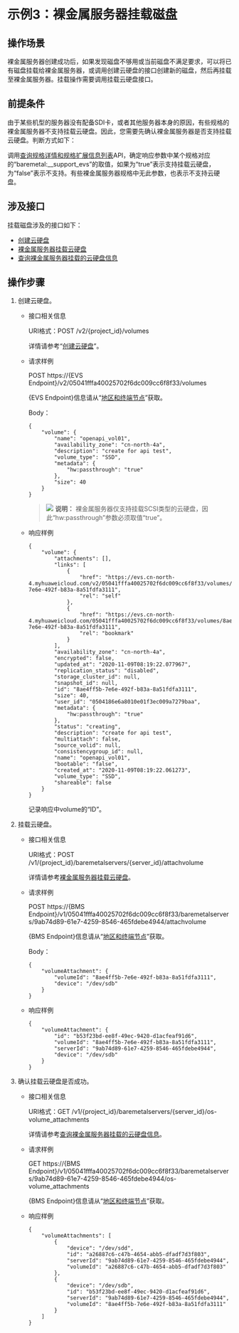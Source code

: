 # 示例3：裸金属服务器挂载磁盘<a name="bms_api_0502"></a>

## 操作场景<a name="section123491451123012"></a>

裸金属服务器创建成功后，如果发现磁盘不够用或当前磁盘不满足要求，可以将已有磁盘挂载给裸金属服务器，或调用创建云硬盘的接口创建新的磁盘，然后再挂载至裸金属服务器。挂载操作需要调用挂载云硬盘接口。

## 前提条件<a name="section165294572481"></a>

由于某些机型的服务器没有配备SDI卡，或者其他服务器本身的原因，有些规格的裸金属服务器不支持挂载云硬盘。因此，您需要先确认裸金属服务器是否支持挂载云硬盘。判断方式如下：

调用[查询规格详情和规格扩展信息列表](查询规格详情和规格扩展信息列表.md)API，确定响应参数中某个规格对应的“baremetal:\_\_support\_evs”的取值，如果为“true”表示支持挂载云硬盘，为“false”表示不支持。有些裸金属服务器规格中无此参数，也表示不支持云硬盘。

## 涉及接口<a name="section1485352319380"></a>

挂载磁盘涉及的接口如下：

-   [创建云硬盘](#li117825814505)
-   [裸金属服务器挂载云硬盘](#li22371530115014)
-   [查询裸金属服务器挂载的云硬盘信息](#li1979164183810)

## 操作步骤<a name="section6667526174811"></a>

1.  <a name="li117825814505"></a>创建云硬盘。
    -   接口相关信息

        URI格式：POST /v2/\{project\_id\}/volumes

        详情请参考“[创建云硬盘](https://support.huaweicloud.com/api-evs/evs_04_2065.html)”。

    -   请求样例

        POST https://\{EVS Endpoint\}/v2/05041fffa40025702f6dc009cc6f8f33/volumes

        \{EVS Endpoint\}信息请从“[地区和终端节点](https://developer.huaweicloud.com/endpoint?EVS)”获取。

        Body：

        ```
        {
            "volume": {
                "name": "openapi_vol01", 
                "availability_zone": "cn-north-4a", 
                "description": "create for api test", 
                "volume_type": "SSD", 
                "metadata": {
                    "hw:passthrough": "true"
                },
                "size": 40
            }
        }
        ```

        >![](public_sys-resources/icon-note.gif) **说明：** 
        >裸金属服务器仅支持挂载SCSI类型的云硬盘，因此“hw:passthrough”参数必须取值“true”。

    -   响应样例

        ```
        {
            "volume": {
                "attachments": [],
                "links": [
                    {
                        "href": "https://evs.cn-north-4.myhuaweicloud.com/v2/05041fffa40025702f6dc009cc6f8f33/volumes/8ae4ff5b-7e6e-492f-b83a-8a51fdfa3111",
                        "rel": "self"
                    },
                    {
                        "href": "https://evs.cn-north-4.myhuaweicloud.com/05041fffa40025702f6dc009cc6f8f33/volumes/8ae4ff5b-7e6e-492f-b83a-8a51fdfa3111",
                        "rel": "bookmark"
                    }
                ],
                "availability_zone": "cn-north-4a",
                "encrypted": false,
                "updated_at": "2020-11-09T08:19:22.077967",
                "replication_status": "disabled",
                "storage_cluster_id": null,
                "snapshot_id": null,
                "id": "8ae4ff5b-7e6e-492f-b83a-8a51fdfa3111",
                "size": 40,
                "user_id": "0504186e6a8010e01f3ec009a7279baa",
                "metadata": {
                    "hw:passthrough": "true"
                },
                "status": "creating",
                "description": "create for api test",
                "multiattach": false,
                "source_volid": null,
                "consistencygroup_id": null,
                "name": "openapi_vol01",
                "bootable": "false",
                "created_at": "2020-11-09T08:19:22.061273",
                "volume_type": "SSD",
                "shareable": false
            }
        }
        ```

        记录响应中volume的“ID”。

2.  <a name="li22371530115014"></a>挂载云硬盘。
    -   接口相关信息

        URI格式：POST /v1/\{project\_id\}/baremetalservers/\{server\_id\}/attachvolume

        详情请参考[裸金属服务器挂载云硬盘](裸金属服务器挂载云硬盘.md)。

    -   请求样例

        POST https://\{BMS Endpoint\}/v1/05041fffa40025702f6dc009cc6f8f33/baremetalservers/9ab74d89-61e7-4259-8546-465fdebe4944/attachvolume

        \{BMS Endpoint\}信息请从“[地区和终端节点](https://developer.huaweicloud.com/endpoint?BMS)”获取。

        Body：

        ```
        {
            "volumeAttachment": {
                "volumeId": "8ae4ff5b-7e6e-492f-b83a-8a51fdfa3111",
                "device": "/dev/sdb"
            }
        }
        ```

    -   响应样例

        ```
        {
            "volumeAttachment": {
                "id": "b53f23bd-ee8f-49ec-9420-d1acfeaf91d6",
                "volumeId": "8ae4ff5b-7e6e-492f-b83a-8a51fdfa3111",
                "serverId": "9ab74d89-61e7-4259-8546-465fdebe4944",
                "device": "/dev/sdb"
            }
        }
        ```

3.  <a name="li1979164183810"></a>确认挂载云硬盘是否成功。
    -   接口相关信息

        URI格式：GET /v1/\{project\_id\}/baremetalservers/\{server\_id\}/os-volume\_attachments

        详情请参考[查询裸金属服务器挂载的云硬盘信息](查询裸金属服务器挂载的云硬盘信息.md)。

    -   请求样例

        GET https://\{BMS Endpoint\}/v1/05041fffa40025702f6dc009cc6f8f33/baremetalservers/9ab74d89-61e7-4259-8546-465fdebe4944/os-volume\_attachments

        \{BMS Endpoint\}信息请从“[地区和终端节点](https://developer.huaweicloud.com/endpoint?BMS)”获取。

    -   响应样例

        ```
        {
            "volumeAttachments": [
                {
                    "device": "/dev/sdd",
                    "id": "a26887c6-c47b-4654-abb5-dfadf7d3f803",
                    "serverId": "9ab74d89-61e7-4259-8546-465fdebe4944",
                    "volumeId": "a26887c6-c47b-4654-abb5-dfadf7d3f803"
                },
                {
                    "device": "/dev/sdb",
                    "id": "b53f23bd-ee8f-49ec-9420-d1acfeaf91d6",
                    "serverId": "9ab74d89-61e7-4259-8546-465fdebe4944",
                    "volumeId": "8ae4ff5b-7e6e-492f-b83a-8a51fdfa3111"
                }
            ]
        }
        ```



